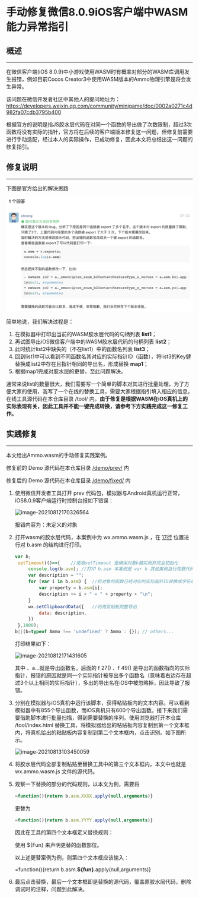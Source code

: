 # 手动修复微信8.0.9iOS客户端中WASM能力异常指引

## 概述

------

在微信客户端(iOS 8.0.9)中小游戏使用WASM时有概率对部分的WASM库调用发生报错，例如目前Cocos Creator3中使用WASM版本的Ammo物理引擎是将会发生异常。

该问题在微信开发者社区中其他人的提问地址为：https://developers.weixin.qq.com/community/minigame/doc/0002a0271c4d982fa07cdb3795b400

根据官方的说明是指JS胶水层代码在对同一个函数的导出做了次数限制，超过3次函数将没有实际的指针，官方将在后续的客户端版本修复这一问题，但修复前需要进行手动适配，经过本人的实际操作，已成功修复，因此本文将总结出这一问题的修复指引。



## 修复说明

------

下图是官方给出的解决思路

<img src="https://raw.githubusercontent.com/liuxinyumocn/WXWASMFIX/master/img/WX20210812-154119%402x.png" alt="image-20210410210434454" />



简单地说，我们解决过程是：

1. 在模拟器中打印出当前的WASM胶水层代码的句柄列表 **list1**；
2. 再试图导出iOS微信客户端中的WASM胶水层代码的句柄列表 **list2**；
3. 此时统计list2中缺失的（不在list1）中的函数名列表 **list3**；
4. 回到list1中可以看到不同函数名其对应的实际指针ID（函数），将list3的Key健替换成list2中存在且指针相同的导出名，形成替换 **map1**；
5. 根据map1完成对胶水层的更替，至此问题解决。

通常来说list的数量很大，我们需要写一个简单的脚本对其进行批量处理，为了方便大家的使用，我写了一个在线的替换工具，需要大家根据指引填入相应的信息，在线工具源代码在本仓库目录 /tool/ 内。**由于修复是根据WASM在iOS真机上的实际表现有关，因此工具并不能一键完成转换，请参考下方实践完成这一修复工作。**



## 实践修复

------

本文给出Ammo.wasm的手动修复实践案例。

修复前的 Demo 源代码在本仓库目录 [/demo/prev/](https://github.com/liuxinyumocn/WXWASMFIX/tree/master/demo/prev) 内

修复后的 Demo 源代码在本仓库目录 [/demo/fixed/](https://github.com/liuxinyumocn/WXWASMFIX/tree/master/demo/fixed) 内

1. 使用微信开发者工具打开 prev 代码包，模拟器与Android真机运行正常，iOS8.0.9客户端运行时控制台报如下错误：

   <img src="/Users/nebulaliu/Library/Application Support/typora-user-images/image-20210812170326564.png" alt="image-20210812170326564" width="200" />

   报错内容为：未定义的对象

2. 打开wasm的胶水层代码，本案例中为 wx.ammo.wasm.js ，在 [17行](https://github.com/liuxinyumocn/WXWASMFIX/blob/master/demo/prev/ammo_wasm/wx.ammo.wasm.js#L17) 位置进行对 b.asm 的结构进行打印。

   ```javascript
   var b;
   	setTimeout(()=>{	//使用setTimeout 是确保对象b被实例并完全初始化
   		console.log(b.asm);	//打印 b.asm 本案例是 var b 其他案例自行观察代码
   		var description = "";
   		for (var i in b.asm) {	//将对象的函数已经对应的实际指针ID转换成字符串
   			var property = b.asm[i];
   			description += i + " = " + property + "\n";
   		}
   		wx.setClipboardData({	//利用剪贴板完整导出
   			data: description,
   		})
   	},1000);
   b||(b=typeof Ammo !== 'undefined' ? Ammo : {}); // others...
   ```

   打印结果如下：

   <img src="/Users/nebulaliu/Library/Application Support/typora-user-images/image-20210812171431605.png" alt="image-20210812171431605" width="300" />

   其中 $、$a...就是导出函数名，后面的 f 27() 、f 49() 是导出的函数指向的实际指针，报错的原因就是同一个实际指针被导出多个函数名（意味着右边存在超过3个以上相同的实际指针），多出的导出名在iOS中被忽略掉，因此导致了报错。

3. 分别在模拟器与iOS真机中运行该脚本，获得粘贴板内的文本内容。可以看到模拟器中有855个导出函数，而iOS真机只有600个导出函数。接下来我们需要借助脚本进行批量扫描，得到需要替换的序列。使用浏览器打开本仓库 /tool/index.html 替换工具，将模拟器给出的粘贴板内容复制到第一个文本框内，将真机给出的粘贴板内容复制到第二个文本框内，点击识别。如下图所示。

   <img src="/Users/nebulaliu/Library/Application Support/typora-user-images/image-20210813103450059.png" alt="image-20210813103450059" width="400" />

4. 将胶水层代码全部复制粘贴至替换工具中的第三个文本框内，本文中也就是 wx.ammo.wasm.js 文件的源代码。

5. 观察一下替换的部分的代码规则，以本文为例，需要将

   ```javascript
   =function(){return b.asm.XXXX.apply(null,arguments)}
   ```

   更替为

   ```javascript
   =function(){return b.asm.YYYY.apply(null,arguments)}
   ```

   因此在工具的第四个文本框定义替换规则：

   使用 ${Fun} 来声明更替的函数部位。

   以上述更替案例为例，则第四个文本框应该输入：

   =function(){return b.asm.**${fun}**.apply(null,arguments)}

6. 最后点击替换，最后一个文本框即是替换的源代码，覆盖原胶水层代码，删除调试时的注释，问题到此解决。





